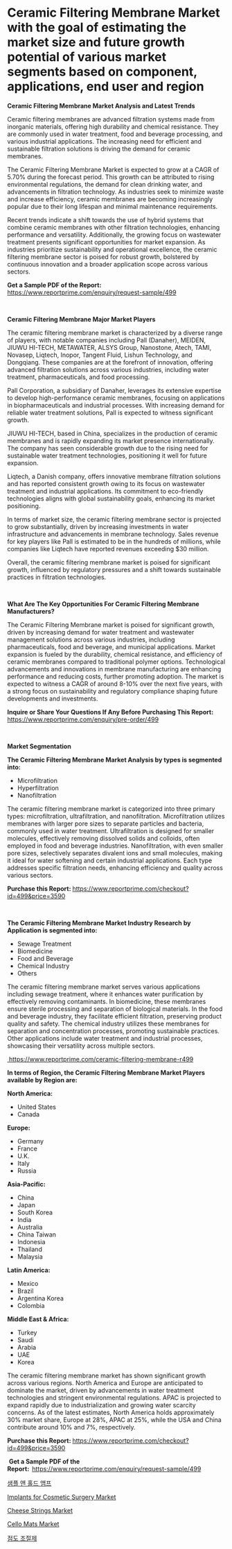 <p><h1>Ceramic Filtering Membrane Market with the goal of estimating the market size and future growth potential of various market segments based on component, applications, end user and region</h1></p><p><strong>Ceramic Filtering Membrane Market Analysis and Latest Trends</strong></p>
<p><p>Ceramic filtering membranes are advanced filtration systems made from inorganic materials, offering high durability and chemical resistance. They are commonly used in water treatment, food and beverage processing, and various industrial applications. The increasing need for efficient and sustainable filtration solutions is driving the demand for ceramic membranes.</p><p>The Ceramic Filtering Membrane Market is expected to grow at a CAGR of 5.70% during the forecast period. This growth can be attributed to rising environmental regulations, the demand for clean drinking water, and advancements in filtration technology. As industries seek to minimize waste and increase efficiency, ceramic membranes are becoming increasingly popular due to their long lifespan and minimal maintenance requirements.</p><p>Recent trends indicate a shift towards the use of hybrid systems that combine ceramic membranes with other filtration technologies, enhancing performance and versatility. Additionally, the growing focus on wastewater treatment presents significant opportunities for market expansion. As industries prioritize sustainability and operational excellence, the ceramic filtering membrane sector is poised for robust growth, bolstered by continuous innovation and a broader application scope across various sectors.</p></p>
<p><strong>Get a Sample PDF of the Report:&nbsp;</strong> <a href="https://www.reportprime.com/enquiry/request-sample/499">https://www.reportprime.com/enquiry/request-sample/499</a></p>
<p>&nbsp;</p>
<p><strong>Ceramic Filtering Membrane Major Market Players</strong></p>
<p><p>The ceramic filtering membrane market is characterized by a diverse range of players, with notable companies including Pall (Danaher), MEIDEN, JIUWU HI-TECH, METAWATER, ALSYS Group, Nanostone, Atech, TAMI, Novasep, Liqtech, Inopor, Tangent Fluid, Lishun Technology, and Dongqiang. These companies are at the forefront of innovation, offering advanced filtration solutions across various industries, including water treatment, pharmaceuticals, and food processing.</p><p>Pall Corporation, a subsidiary of Danaher, leverages its extensive expertise to develop high-performance ceramic membranes, focusing on applications in biopharmaceuticals and industrial processes. With increasing demand for reliable water treatment solutions, Pall is expected to witness significant growth.</p><p>JIUWU HI-TECH, based in China, specializes in the production of ceramic membranes and is rapidly expanding its market presence internationally. The company has seen considerable growth due to the rising need for sustainable water treatment technologies, positioning it well for future expansion.</p><p>Liqtech, a Danish company, offers innovative membrane filtration solutions and has reported consistent growth owing to its focus on wastewater treatment and industrial applications. Its commitment to eco-friendly technologies aligns with global sustainability goals, enhancing its market positioning.</p><p>In terms of market size, the ceramic filtering membrane sector is projected to grow substantially, driven by increasing investments in water infrastructure and advancements in membrane technology. Sales revenue for key players like Pall is estimated to be in the hundreds of millions, while companies like Liqtech have reported revenues exceeding $30 million.</p><p>Overall, the ceramic filtering membrane market is poised for significant growth, influenced by regulatory pressures and a shift towards sustainable practices in filtration technologies.</p></p>
<p>&nbsp;</p>
<p><strong>What Are The Key Opportunities For Ceramic Filtering Membrane Manufacturers?</strong></p>
<p><p>The Ceramic Filtering Membrane market is poised for significant growth, driven by increasing demand for water treatment and wastewater management solutions across various industries, including pharmaceuticals, food and beverage, and municipal applications. Market expansion is fueled by the durability, chemical resistance, and efficiency of ceramic membranes compared to traditional polymer options. Technological advancements and innovations in membrane manufacturing are enhancing performance and reducing costs, further promoting adoption. The market is expected to witness a CAGR of around 8-10% over the next five years, with a strong focus on sustainability and regulatory compliance shaping future developments and investments.</p></p>
<p><strong>Inquire or Share Your Questions If Any Before Purchasing This Report:</strong> <a href="https://www.reportprime.com/enquiry/pre-order/499">https://www.reportprime.com/enquiry/pre-order/499</a></p>
<p>&nbsp;</p>
<p><strong>Market Segmentation</strong></p>
<p><strong>The Ceramic Filtering Membrane Market Analysis by types is segmented into:</strong></p>
<p><ul><li>Microfiltration</li><li>Hyperfiltration</li><li>Nanofiltration</li></ul></p>
<p><p>The ceramic filtering membrane market is categorized into three primary types: microfiltration, ultrafiltration, and nanofiltration. Microfiltration utilizes membranes with larger pore sizes to separate particles and bacteria, commonly used in water treatment. Ultrafiltration is designed for smaller molecules, effectively removing dissolved solids and colloids, often employed in food and beverage industries. Nanofiltration, with even smaller pore sizes, selectively separates divalent ions and small molecules, making it ideal for water softening and certain industrial applications. Each type addresses specific filtration needs, enhancing efficiency and quality across various sectors.</p></p>
<p><strong>Purchase this Report:&nbsp;</strong><a href="https://www.reportprime.com/checkout?id=499&price=3590">https://www.reportprime.com/checkout?id=499&price=3590</a></p>
<p>&nbsp;</p>
<p><strong>The Ceramic Filtering Membrane Market Industry Research by Application is segmented into:</strong></p>
<p><ul><li>Sewage Treatment</li><li>Biomedicine</li><li>Food and Beverage</li><li>Chemical Industry</li><li>Others</li></ul></p>
<p><p>The ceramic filtering membrane market serves various applications including sewage treatment, where it enhances water purification by effectively removing contaminants. In biomedicine, these membranes ensure sterile processing and separation of biological materials. In the food and beverage industry, they facilitate efficient filtration, preserving product quality and safety. The chemical industry utilizes these membranes for separation and concentration processes, promoting sustainable practices. Other applications include water treatment and industrial processes, showcasing their versatility across multiple sectors.</p></p>
<p><a href="https://www.reportprime.com/ceramic-filtering-membrane-r499">&nbsp;https://www.reportprime.com/ceramic-filtering-membrane-r499</a></p>
<p><strong>In terms of Region, the Ceramic Filtering Membrane Market Players available by Region are:</strong></p>
<p>
    <p> <strong> North America: </strong>
        <ul>
            <li>United States</li>
            <li>Canada</li>
        </ul>
        </p> 
    <p> <strong> Europe: </strong>
        <ul>
            <li>Germany</li>
            <li>France</li>
            <li>U.K.</li>
            <li>Italy</li>
            <li>Russia</li>
        </ul>
        </p> 
    <p> <strong> Asia-Pacific: </strong>
        <ul>
            <li>China</li>
            <li>Japan</li>
            <li>South Korea</li>
            <li>India</li>
            <li>Australia</li>
            <li>China Taiwan</li>
            <li>Indonesia</li>
            <li>Thailand</li>
            <li>Malaysia</li>
        </ul>
        </p> 
    <p> <strong> Latin America: </strong>
        <ul>
            <li>Mexico</li>
            <li>Brazil</li>
            <li>Argentina Korea</li>
            <li>Colombia</li>
        </ul>
        </p> 
    <p> <strong> Middle East & Africa: </strong>
        <ul>
            <li>Turkey</li>
            <li>Saudi</li>
            <li>Arabia</li>
            <li>UAE</li>
            <li>Korea</li>
        </ul>
    </p>
    </p>
<p><p>The ceramic filtering membrane market has shown significant growth across various regions. North America and Europe are anticipated to dominate the market, driven by advancements in water treatment technologies and stringent environmental regulations. APAC is projected to expand rapidly due to industrialization and growing water scarcity concerns. As of the latest estimates, North America holds approximately 30% market share, Europe at 28%, APAC at 25%, while the USA and China contribute around 10% and 7%, respectively.</p></p>
<p><strong>Purchase this Report: </strong><a href="https://www.reportprime.com/checkout?id=499&price=3590">https://www.reportprime.com/checkout?id=499&price=3590</a></p>
<p>&nbsp;<strong>Get a Sample PDF of the Report:&nbsp;&nbsp;</strong><a href="https://www.reportprime.com/enquiry/request-sample/499">https://www.reportprime.com/enquiry/request-sample/499</a></p>
<p><strong></strong></p>
<p><p><a href="https://medium.com/@eiehrdy77/%EC%A0%84%EC%84%B8%EA%B3%84-%EC%83%98%ED%94%8C-%EB%B0%8F-%ED%99%80%EB%93%9C-%EC%95%B0%ED%94%84-%EC%8B%9C%EC%9E%A5-%EA%B8%B0%ED%9A%8C%EC%99%80-%EC%8B%9C%EC%9E%A5-%EA%B3%BC%EC%A0%9C-2024-2031-f1ad01d79932">샘플 앤 홀드 앰프</a></p><p><a href="https://issuu.com/reportprime-2/docs/implants-for-cosmetic-surgery-marke_8ad312a80e74af">Implants for Cosmetic Surgery Market</a></p><p><a href="https://www.linkedin.com/pulse/insights-cheese-strings-industry-market-financial-status-size-gekrf?trackingId=QJxnoEajTjiFgls%2FrlAi8w%3D%3D">Cheese Strings Market</a></p><p><a href="https://www.linkedin.com/pulse/cello-mats-market-industry-trends-forecast-period-from-2024-nw7bf?trackingId=eWu1ElNnRtWJKlvfIetgCQ%3D%3D">Cello Mats Market</a></p><p><a href="https://medium.com/@eiehrdy77/2024%EB%85%84%EB%B6%80%ED%84%B0-2031%EB%85%84%EA%B9%8C%EC%A7%80%EC%9D%98-%EA%B8%80%EB%A1%9C%EB%B2%8C-%EC%A0%90%EB%8F%84-%EC%A1%B0%EC%A0%88%EC%A0%9C-%EC%8B%9C%EC%9E%A5-%ED%83%90%EC%83%89-%ED%8A%B8%EB%A0%8C%EB%93%9C%EC%97%90%EC%84%9C-%EC%A0%84%EB%9E%B5%EC%9C%BC%EB%A1%9C-fa6b57ca49fe">점도 조절제</a></p></p>